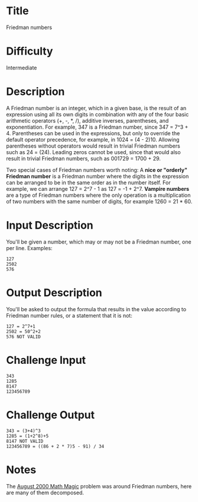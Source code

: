 # Title

Friedman numbers

# Difficulty

Intermediate

# Description

A Friedman number is an integer, which in a given base, is the result of an expression using all its own digits in combination with any of the four basic arithmetic operators (+, -, *, /), additive inverses, parentheses, and exponentiation. For example, 347 is a Friedman number, since 347 = 7^3 + 4. Parentheses can be used in the expressions, but only to override the default operator precedence, for example, in 1024 = (4 - 2)10. Allowing parentheses without operators would result in trivial Friedman numbers such as 24 = (24). Leading zeros cannot be used, since that would also result in trivial Friedman numbers, such as 001729 = 1700 + 29.

Two special cases of Friedman numbers worth noting: A **nice or "orderly" Friedman number** is a Friedman number where the digits in the expression can be arranged to be in the same order as in the number itself. For example, we can arrange 127 = 2^7 - 1 as 127 = -1 + 2^7. **Vampire numbers** are a type of Friedman numbers where the only operation is a multiplication of two numbers with the same number of digits, for example 1260 = 21 * 60.

# Input Description

You'll be given a number, which may or may not be a Friedman number, one per line. Examples:

    127
    2502
    576

# Output Description

You'll be asked to output the formula that results in the value according to Friedman number rules, or a statement that it is not:

    127 = 2^7+1
    2502 = 50^2+2
    576 NOT VALID

# Challenge Input

    343
    1285
    8147
    123456789

# Challenge Output

    343 = (3+4)^3
    1285 = (1+2^8)+5
    8147 NOT VALID
    123456789 = ((86 + 2 * 7)5 - 91) / 34

# Notes 

The [August 2000 Math Magic](http://www2.stetson.edu/~efriedma/mathmagic/0800.html) problem was around Friedman numbers, here are many of them decomposed. 